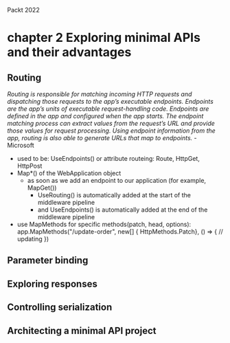 Packt
2022

# chapter 2 Exploring minimal APIs and their advantages
## Routing
*Routing is responsible for matching incoming HTTP requests and dispatching those requests to the app’s executable endpoints. Endpoints are the app’s units of executable request-handling code. Endpoints are defined in the app and configured when the app starts. The endpoint matching process can extract values from the request’s URL and provide those values for request processing. Using endpoint information from the app, routing is also able to generate URLs that map to endpoints.*
-Microsoft

- used to be: UseEndpoints() or attribute routeing: Route, HttpGet, HttpPost
- Map*() of the WebApplication object
	- as soon as we add an endpoint to our application (for example, MapGet())
		- UseRouting() is automatically added at the start of the middleware pipeline
		- and UseEndpoints() is automatically added at the end of the middleware pipeline
- use MapMethods for specific methods(patch, head, options): app.MapMethods("/update-order", new[] { HttpMethods.Patch}, () => {  // updating })	



## Parameter binding
## Exploring responses
## Controlling serialization
## Architecting a minimal API project